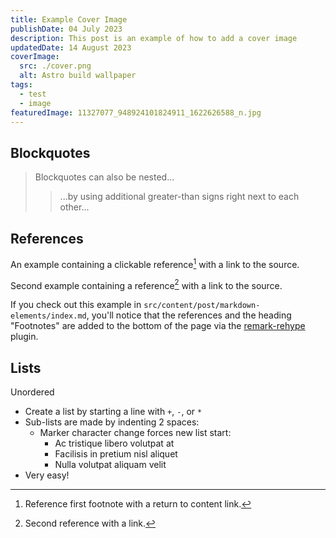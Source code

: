```yaml
---
title: Example Cover Image
publishDate: 04 July 2023
description: This post is an example of how to add a cover image
updatedDate: 14 August 2023
coverImage:
  src: ./cover.png
  alt: Astro build wallpaper
tags:
  - test
  - image
featuredImage: 11327077_948924101824911_1622626588_n.jpg
---
```


<!-- ![Booya](./cover.png) -->


## Blockquotes

> Blockquotes can also be nested...
>
> > ...by using additional greater-than signs right next to each other...

## References

An example containing a clickable reference[^1] with a link to the source.

Second example containing a reference[^2] with a link to the source.

[^1]: Reference first footnote with a return to content link.
[^2]: Second reference with a link.

If you check out this example in `src/content/post/markdown-elements/index.md`, you'll notice that the references and the heading "Footnotes" are added to the bottom of the page via the [remark-rehype](https://github.com/remarkjs/remark-rehype#options) plugin.

## Lists

Unordered

- Create a list by starting a line with `+`, `-`, or `*`
- Sub-lists are made by indenting 2 spaces:
  - Marker character change forces new list start:
    - Ac tristique libero volutpat at
    - Facilisis in pretium nisl aliquet
    - Nulla volutpat aliquam velit
- Very easy!